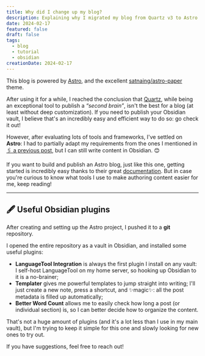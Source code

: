 ```yaml
---
title: Why did I change up my blog?
description: Explaining why I migrated my blog from Quartz v3 to Astro.
date: 2024-02-17
featured: false
draft: false
tags:
  - blog
  - tutorial
  - obsidian
creationDate: 2024-02-17
---
```


This blog is powered by [Astro](https://astro.build/), and the excellent [satnaing/astro-paper](https://github.com/satnaing/astro-paper) theme.

After using it for a while, I reached the conclusion that [Quartz](https://quartz.jzhao.xyz/), while being an exceptional tool to publish a _“second brain”_, isn't the best for a blog (at least without deep customization). If you need to publish your Obsidian vault, I believe that's an incredibly easy and efficient way to do so: go check it out!

However, after evaluating lots of tools and frameworks, I've settled on **Astro**: I had to partially adapt my requirements from the ones I mentioned in [🖇️ a previous post](/posts/How-I-made-my-previous-website), but I can still write content in Obsidian. 😊

If you want to build and publish an Astro blog, just like this one, getting started is incredibly easy thanks to their great [documentation](https://docs.astro.build/en/getting-started/). But in case you're curious to know what tools I use to make authoring content easier for me, keep reading!

---

## 🖋 Useful Obsidian plugins

After creating and setting up the Astro project, I pushed it to a **git** repository.

I opened the entire repository as a vault in Obsidian, and installed some useful plugins:

- **LanguageTool Integration** is always the first plugin I install on any vault: I self-host LanguageTool on my home server, so hooking up Obsidian to it is a no-brainer;
- **Templater** gives me powerful templates to jump straight into writing; I'll just create a new note, press a shortcut, and ✨magic✨: all the post metadata is filled up automatically;
- **Better Word Count** allows me to easily check how long a post (or individual section) is, so I can better decide how to organize the content.

That's not a huge amount of plugins (and it's a lot less than I use in my main vault), but I'm trying to keep it simple for this one and slowly looking for new ones to try out.

If you have suggestions, feel free to reach out!
